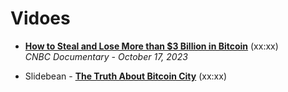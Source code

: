 # Vidoes

- [**How to Steal and Lose More than $3 Billion in Bitcoin**](https://www.youtube.com/watch?v=3Nq3ye-QCyM) (xx:xx)
  <br/>_CNBC Documentary - October 17, 2023_

- Slidebean - [**The Truth About Bitcoin City**](https://www.youtube.com/watch?v=asmOZh-E8W0) (xx:xx)
